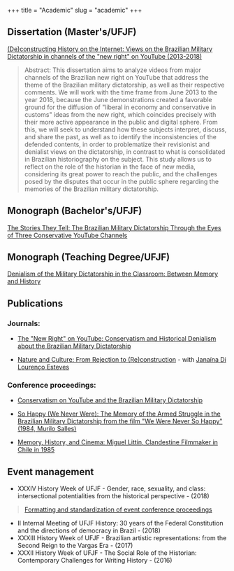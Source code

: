 +++
title = "Academic"
slug = "academic"
+++

## Dissertation (Master's/UFJF)
[(De)constructing History on the Internet: Views on the Brazilian Military Dictatorship in channels of the "new right" on YouTube (2013-2018)](https://repositorio.ufjf.br/jspui/handle/ufjf/14568)

>Abstract: This dissertation aims to analyze videos from major channels of the Brazilian new right on YouTube that address the theme of the Brazilian military dictatorship, as well as their respective comments. We will work with the time frame from June 2013 to the year 2018, because the June demonstrations created a favorable ground for the diffusion of "liberal in economy and conservative in customs" ideas from the new right, which coincides precisely with their more active appearance in the public and digital sphere. From this, we will seek to understand how these subjects interpret, discuss, and share the past, as well as to identify the inconsistencies of the defended contents, in order to problematize their revisionist and denialist views on the dictatorship, in contrast to what is consolidated in Brazilian historiography on the subject. This study allows us to reflect on the role of the historian in the face of new media, considering its great power to reach the public, and the challenges posed by the disputes that occur in the public sphere regarding the memories of the Brazilian military dictatorship.

## Monograph (Bachelor's/UFJF)
[The Stories They Tell: The Brazilian Military Dictatorship Through the Eyes of Three Conservative YouTube Channels](https://drive.google.com/file/d/1e6iE2c-CGmdumJMd0nhIerhNN1wKaWWK/view?usp=sharing)

## Monograph (Teaching Degree/UFJF)
[Denialism of the Military Dictatorship in the Classroom: Between Memory and History](https://www.academia.edu/88083992/Negacionismo_da_ditadura_em_sala_de_aula_entre_a_mem%C3%B3ria_e_a_hist%C3%B3ria)

## Publications

### Journals:

- [The "New Right" on YouTube: Conservatism and Historical Denialism about the Brazilian Military Dictatorship](https://publicacoes.ufes.br/agora/article/view/26411)

- [Nature and Culture: From Rejection to (Re)construction](https://doi.org/10.34019/1981-2140.2018.17510) - with [Janaína Di Lourenço Esteves](http://lattes.cnpq.br/0085162393782572)

### Conference proceedings:

- [Conservatism on YouTube and the Brazilian Military Dictatorship](https://www.academia.edu/40715252/O_conservadorismo_no_YouTube_e_a_Ditadura_Militar_Brasileira)

- [So Happy (We Never Were): The Memory of the Armed Struggle in the Brazilian Military Dictatorship from the film "We Were Never So Happy" (1984, Murilo Salles)](https://www.academia.edu/40287763/T%C3%A3o_felizes_nunca_fomos_a_mem%C3%B3ria_da_luta_armada_na_ditadura_militar_brasileira_a_partir_do_filme_Nunca_Fomos_T%C3%A3o_Felizes_1984_Murilo_Salles_)

- [Memory, History, and Cinema: Miguel Littín, Clandestine Filmmaker in Chile in 1985](https://www.academia.edu/33837941/Mem%C3%B3ria_Hist%C3%B3ria_e_Cinema_Miguel_Litt%C3%ADn_cineasta_clandestino_no_Chile_de_1985)

## Event management

- XXXIV History Week of UFJF - Gender, race, sexuality, and class: intersectional potentialities from the historical perspective - (2018)
>[Formatting and standardization of event conference proceedings](https://www.ufjf.br/semanadehistoria/files/2010/02/Anais-2018.pdf)
- II Internal Meeting of UFJF History: 30 years of the Federal Constitution and the directions of democracy in Brazil - (2018)
- XXXIII History Week of UFJF - Brazilian artistic representations: from the Second Reign to the Vargas Era - (2017)
- XXXII History Week of UFJF - The Social Role of the Historian: Contemporary Challenges for Writing History - (2016)